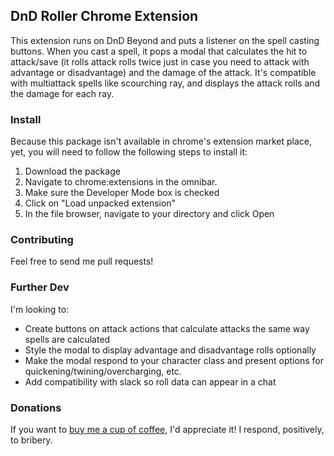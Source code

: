 ## DnD Roller Chrome Extension

This extension runs on DnD Beyond and puts a listener on the spell casting buttons. When you
 cast a spell, it pops a modal that calculates the hit to attack/save (it rolls attack rolls 
 twice just in case you need to attack with advantage or disadvantage) and the damage of the
 attack. It's compatible with multiattack spells like scourching ray, and displays the attack 
 rolls and the damage for each ray. 
 
### Install

Because this package isn't available in chrome's extension market place, yet, you will need 
to follow the following steps to install it:
1) Download the package
2) Navigate to chrome:extensions in the omnibar.
3) Make sure the Developer Mode box is checked
4) Click on "Load unpacked extension"
5) In the file browser, navigate to your directory and click Open

### Contributing

Feel free to send me pull requests!

### Further Dev

I'm looking to:
* Create buttons on attack actions that calculate attacks the same way spells are calculated
* Style the modal to display advantage and disadvantage rolls optionally
* Make the modal respond to your character class and present options for quickening/twining/overcharging, etc.
* Add compatibility with slack so roll data can appear in a chat

### Donations

If you want to [buy me a cup of coffee](https://paypal.me/JTroyKnapp/), I'd appreciate it! I respond, positively, to bribery. 
